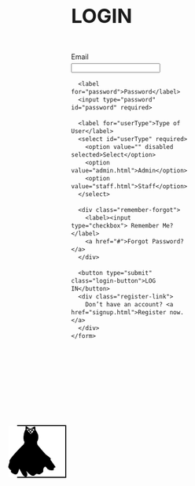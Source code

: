 <!DOCTYPE html>
<html lang="en">
<head>
  <meta charset="UTF-8" />
  <meta name="viewport" content="width=device-width, initial-scale=1.0"/>
  <title>Login</title>
  <style>
    * {
      box-sizing: border-box;
      margin: 0;
      padding: 0;
    }

    body {
      font-family: Arial, sans-serif;
      background-color: #fff;
      display: flex;
      height: 100vh;
    }

    .left {
      flex: 1;
      padding: 60px;
      display: flex;
      flex-direction: column;
      justify-content: center;
      align-items: flex-start;
      margin-left: 50px;
    }

    .right {
      flex: 1;
      display: flex;
      justify-content: center;
      align-items: center;
      background-color: #fff;
      border: 2px solid #000;
      height: fit-content;
      margin-top: 100px;
      margin-right: 150px;
      width: 100px;
    }

    .right img {
      width: 100%;
      max-width: 400px;
      object-fit: contain;
      margin-right: 40px;
    }

    h1 {
      font-size: 40px;
      font-weight: bold;
      margin-bottom: 30px;
    }

    label {
      display: block;
      font-size: 14px;
      margin-bottom: 5px;
      margin-top: 20px;
    }

    input[type="text"],
    input[type="password"],
    select {
      width: 100%;
      max-width: 300px;
      border: none;
      border-bottom: 2px solid #000;
      padding: 8px 4px;
      font-size: 16px;
      background-color: transparent;
    }

    select {
      appearance: none;
    }

    .remember-forgot {
      display: flex;
      justify-content: space-between;
      align-items: center;
      width: 300px;
      font-size: 12px;
      margin-top: 10px;
    }

    .remember-forgot a {
      text-decoration: none;
      color: #000;
    }

    .remember-forgot a:hover {
      text-decoration: underline;
    }

    .login-button {
      margin-top: 30px;
      width: 300px;
      padding: 12px;
      background-color: rgb(255, 255, 255);
      color: rgb(0, 0, 0);
      font-weight: bold;
      border: 1px solid black;
      cursor: pointer;
      font-size: 16px;
      border-radius: 15px;
    }

    .login-button:hover {
      background-color: rgb(0, 0, 0);
      color: rgb(255, 255, 255);
      border: 1px solid rgb(255, 255, 255);
    }

    .register-link {
      margin-top: 20px;
      font-size: 12px;
    }

    .register-link a {
      color: black;
      text-decoration: none;
    }

    .register-link a:hover {
      text-decoration: underline;
    }

    @media (max-width: 768px) {
  body {
    flex-direction: column;
    align-items: center;
  }
  .left, .right {
    flex: unset;
    width: 90%;
    margin: 20px 0;
  }
  .right {
    margin-top: 0;
    margin-right: 0;
    height: auto;
    border: none;
  }
  .right img {
    max-width: 100%;
  }
}

  </style>
</head>
<body>

  <div class="left">
    <h1>LOGIN</h1>
    <form onsubmit="event.preventDefault(); login();">
      <label for="email">Email</label>
      <input type="text" id="email" required>

      <label for="password">Password</label>
      <input type="password" id="password" required>

      <label for="userType">Type of User</label>
      <select id="userType" required>
        <option value="" disabled selected>Select</option>
        <option value="admin.html">Admin</option>
        <option value="staff.html">Staff</option>
      </select>

      <div class="remember-forgot">
        <label><input type="checkbox"> Remember Me?</label>
        <a href="#">Forgot Password?</a>
      </div>

      <button type="submit" class="login-button">LOG IN</button>
      <div class="register-link">
        Don’t have an account? <a href="signup.html">Register now.</a>
      </div>
    </form>
  </div>

  <div class="right">
    <img src="black dress.webp" alt="Dress Image" />
   
  </div>

  <script>
    function login() {
      const role = document.getElementById('userType').value;
      if (role) {
        window.location.href = role;
      } else {
        alert("Please select a user type.");
      }
    }
  </script>
</body>
</html>
